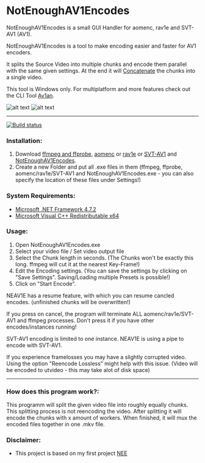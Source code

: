 # NotEnoughAV1Encodes

NotEnoughAV1Encodes is a small GUI Handler for aomenc, rav1e and SVT-AV1 (AV1). 

NotEnoughAV1Encodes is a tool to make encoding easier and faster for AV1 encoders.

It splits the Source Video into multiple chunks and encode them parallel with the same given settings.
At the end it will [Concatenate](https://trac.ffmpeg.org/wiki/Concatenate) the chunks into a single video.

This tool is Windows only. For multiplatform and more features check out the CLI Tool [Av1an](https://github.com/master-of-zen/Av1an).

![alt text](https://i.imgur.com/f2Ofk81.png)
![alt text](https://i.imgur.com/phzfsxW.png)

---

[![Build status](https://ci.appveyor.com/api/projects/status/f3wd2kr5i8eofj88/branch/master?svg=true)](https://ci.appveyor.com/project/Alkl/notenoughav1encodes/branch/master)


### Installation:

1. Download [ffmpeg and ffprobe](https://www.ffmpeg.org/download.html), [aomenc](https://ci.appveyor.com/project/marcomsousa/build-aom/history) or [rav1e](https://github.com/xiph/rav1e) or [SVT-AV1](https://github.com/OpenVisualCloud/SVT-AV1) and [NotEnoughAV1Encodes](https://github.com/Alkl58/NotEnoughAV1Encodes/releases). 
2. Create a new Folder and put all .exe files in them (ffmpeg, ffprobe, aomenc/rav1e/SVT-AV1 and NotEnoughAV1Encodes.exe - you can also specify the location of these files under Settings!)

### System Requirements:
- [Microsoft .NET Framework 4.7.2](https://dotnet.microsoft.com/download/dotnet-framework/net472)
- [Microsoft Visual C++ Redistributable x64](https://support.microsoft.com/en-us/help/2977003/the-latest-supported-visual-c-downloads)

### Usage:
1. Open NotEnoughAV1Encodes.exe
2. Select your video file / Set video output file
3. Select the Chunk length in seconds. (The Chunks won't be exactly this long. ffmpeg will cut it at the nearest Key-Frame!)
4. Edit the Encoding settings. (You can save the settings by clicking on "Save Settings". Saving/Loading multiple Presets is possible!)
5. Click on "Start Encode".  

NEAV1E has a resume feature, with which you can resume cancled encodes. (unfinished chunks will be overwritten!)

If you press on cancel, the program will terminate ALL aomenc/rav1e/SVT-AV1 and ffmpeg processes. Don't press it if you have other encodes/instances running!

SVT-AV1 encoding is limited to one instance. NEAV1E is using a pipe to encode with SVT-AV1.

If you experience framelosses you may have a slightly corrupted video. Using the option "Reencode Lossless" might help with this issue. (Video will be encoded to utvideo - this may take alot of disk space)

---
### How does this program work?:
This programm will split the given video file into roughly equally chunks. This splitting process is not reencoding the video.
After splitting it will encode the chunks with x amount of workers. When finished, it will mux the encoded files together in one .mkv file.

### Disclaimer:
- This project is based on my first project [NEE](https://github.com/Alkl58/NotEnoughEncodes)

